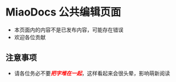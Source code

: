 # MiaoDocs 公共编辑页面

- 本页面内的内容不是已发布内容，可能存在错误
- 欢迎各位贡献

## 注意事项

- 请各位务必不要<span style="color:red;">***把字堆在一起***</span>，这样看起来会很头晕，影响萌新阅读